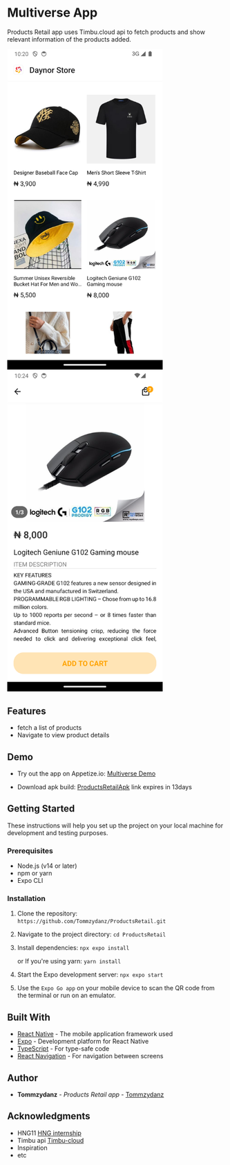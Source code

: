 # Multiverse App

Products Retail app uses Timbu.cloud api to fetch products and show relevant information of the products added.

  <img src="assets/screenshots/products.png" alt="App Screenshot - Product" width="360"/>
  <img src="assets/screenshots/details.png" alt="App Screenshot - Details" width="360"/>

## Features

- fetch a list of products
- Navigate to view product details

## Demo

- Try out the app on Appetize.io: [Multiverse Demo](https://appetize.io)

- Download apk build: [ProductsRetailApk](https://expo.dev/accounts/tommzydanz/projects/) link expires in 13days

## Getting Started

These instructions will help you set up the project on your local machine for development and testing purposes.

### Prerequisites

- Node.js (v14 or later)
- npm or yarn
- Expo CLI

### Installation

1. Clone the repository: 
   `https://github.com/Tommzydanz/ProductsRetail.git`

2. Navigate to the project directory: 
   `cd ProductsRetail`

3. Install dependencies: `npx expo install`

   or If you're using yarn: `yarn install`

4. Start the Expo development server:
   `npx expo start`

5. Use the `Expo Go app` on your mobile device to scan the QR code from the terminal or run on an emulator.


## Built With

- [React Native](https://reactnative.dev/) - The mobile application framework used
- [Expo](https://expo.dev/) - Development platform for React Native
- [TypeScript](https://www.typescriptlang.org/) - For type-safe code
- [React Navigation](https://reactnavigation.org/) - For navigation between screens


## Author

- **Tommzydanz** - *Products Retail app* - [Tommzydanz](https://github.com/Tommzydanz)


## Acknowledgments

- HNG11 [HNG internship](https://hng.tech/internship)
- Timbu api [Timbu-cloud](https://app.timbu.cloud)
- Inspiration
- etc
